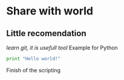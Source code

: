 # Share with world
## Little recomendation
*learn git, it is usefull tool*
Example for Python
``` python
print "Hello world!"
```

Finish of the scripting
